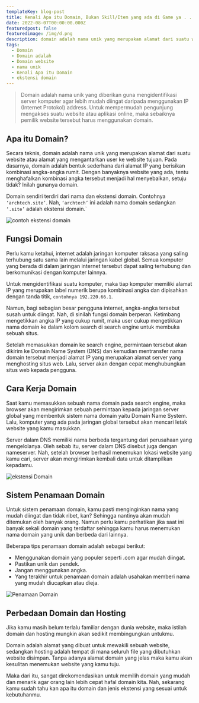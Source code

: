 ```yaml
---
templateKey: blog-post
title: Kenali Apa itu Domain, Bukan Skill/Item yang ada di Game ya . .
date: 2022-08-07T00:00:00.000Z
featuredpost: false
featuredimage: /img/d.png
description: domain adalah nama unik yang merupakan alamat dari suatu website
tags:
  - Domain
  - Domain adalah
  - Domain website
  - nama unik
  - Kenali Apa itu Domain
  - ekstensi domain
---
```


> Domain adalah nama unik yang diberikan guna mengidentifikasi server komputer agar lebih mudah diingat daripada menggunakan IP (Internet Protokol) address. Untuk mempermudah pengunjung mengakses suatu website atau aplikasi online, maka sebaiknya pemilik website tersebut harus menggunakan domain.

## Apa itu Domain?

Secara teknis, domain adalah nama unik yang merupakan alamat dari suatu website atau  alamat yang mengantarkan user ke website tujuan. Pada dasarnya, domain adalah bentuk sederhana dari alamat IP yang berisikan kombinasi angka-angka rumit. Dengan banyaknya website yang ada, tentu menghafalkan kombinasi angka tersebut menjadi hal menyebalkan, setuju tidak? Inilah gunanya domain.

Domain sendiri terdiri dari nama dan ekstensi domain. Contohnya `‘archtech.site’`. Nah, `‘archtech’` ini adalah nama domain sedangkan `‘.site’` adalah ekstensi domain.`

![contoh ekstensi domain](/img/image1.png)

## Fungsi Domain
Perlu kamu ketahui, internet adalah jaringan komputer raksasa yang saling terhubung satu sama lain melalui jaringan kabel global. Semua komputer yang berada di dalam jaringan internet tersebut dapat saling terhubung dan berkomunikasi dengan komputer lainnya. 

Untuk mengidentifikasi suatu komputer, maka tiap komputer memiliki alamat IP yang merupakan label numerik berupa kombinasi angka dan dipisahkan dengan tanda titik, `contohnya 192.220.66.1`.

Namun, bagi sebagian besar pengguna internet, angka-angka tersebut susah untuk diingat. Nah, di sinilah fungsi domain berperan. Ketimbang mengetikkan angka IP yang cukup rumit, maka user cukup mengetikkan nama domain ke dalam kolom search di search engine untuk membuka sebuah situs.

Setelah memasukkan domain ke search engine, permintaan tersebut akan dikirim ke Domain Name System (DNS) dan kemudian mentransfer nama domain tersebut menjadi alamat IP yang merupakan alamat server yang menghosting situs web. Lalu, server akan dengan cepat menghubungkan situs web kepada pengguna.

## Cara Kerja Domain
Saat kamu memasukkan sebuah nama domain pada search engine, maka browser akan mengirimkan sebuah permintaan kepada jaringan server global yang membentuk sistem nama domain yaitu Domain Name System. Lalu, komputer yang ada pada jaringan global tersebut akan mencari letak website yang kamu masukkan.

Server dalam DNS memiliki nama berbeda tergantung dari perusahaan yang mengelolanya. Oleh sebab itu, server dalam DNS disebut juga dengan nameserver. Nah, setelah browser berhasil menemukan lokasi website yang kamu cari, server akan mengirimkan kembali data untuk ditampilkan kepadamu.

![ekstensi Domain](/img/com_.jpg)

## Sistem Penamaan Domain
Untuk sistem penamaan domain, kamu pasti menginginkan nama yang mudah diingat dan tidak ribet, kan? Sehingga nantinya akan mudah ditemukan oleh banyak orang. Namun perlu kamu perhatikan jika saat ini banyak sekali domain yang terdaftar sehingga kamu harus menemukan nama domain yang unik dan berbeda dari lainnya.

Beberapa tips penamaan domain adalah sebagai berikut:
- Menggunakan domain yang populer seperti .com agar mudah diingat.
- Pastikan unik dan pendek.
- Jangan menggunakan angka.
- Yang terakhir untuk penamaan domain adalah usahakan memberi nama yang mudah diucapkan atau dieja.

![Penamaan Domain](/img/d.png)

## Perbedaan Domain dan Hosting
Jika kamu masih belum terlalu familiar dengan dunia website, maka istilah domain dan hosting mungkin akan sedikit membingungkan untukmu. 

Domain adalah alamat yang dibuat untuk mewakili sebuah website, sedangkan hosting adalah tempat di mana seluruh file yang dibutuhkan website disimpan. Tanpa adanya alamat domain yang jelas maka kamu akan kesulitan menemukan website yang kamu tuju.

Maka dari itu, sangat direkomendasikan untuk memilih domain yang mudah dan menarik agar orang lain lebih cepat hafal domain kita.
Nah, sekarang kamu sudah tahu kan apa itu domain dan jenis ekstensi yang sesuai untuk kebutuhanmu.